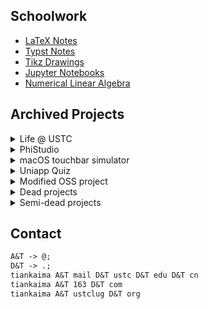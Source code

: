 ## Schoolwork
- [LaTeX Notes](https://github.com/tiankaima/thesis)
- [Typst Notes](https://github.com/tiankaima/typst-notes)
- [Tikz Drawings](https://github.com/tiankaima/latex-tests)
- [Jupyter Notebooks](https://github.com/tiankaima/Notebooks)
- [Numerical Linear Algebra](http://github.com/tiankaima/numerical_linear_algebra)

## Archived Projects

<details>
<summary> Life @ USTC </summary>

- [iOS App](https://github.com/Life-USTC/Life-USTC)
- [Hugo Site](https://github.com/Life-USTC/LU_Web)
- [RSS & Push](https://github.com/Life-USTC/LU_RSS)
- [~~Backend A~~](https://github.com/Life-USTC/LU_Notification)
- [~~Backend B~~](https://github.com/Life-USTC/LU_Server)

</details>



<details>
<summary> PhiStudio </summary>

- [iOS App](https://github.com/tiankaima/PhiStudioiOS)
- [iOS App v2](https://github.com/tiankaima/PhiStudio-v2)
- [Docs](https://github.com/tiankaima/MStudioDocs)

</details>



<details>
<summary> macOS touchbar simulator </summary>

- [software](https://github.com/tiankaima/touch-bar-simulator)
- [complement](https://github.com/tiankaima/KeyboardShortcuts)

</details>



<details>
<summary> Uniapp Quiz </summary>

- [Quiz (uni-app)](https://github.com/tiankaima/uniapp-quiz)

</details>


<details>
<summary> Modified OSS project </summary>

- [Swift Reeeder](https://github.com/tiankaima/reeeed)

</details>



<details>
<summary> Dead projects </summary>

- [Handwriting Correction](https://github.com/tiankaima/Handwriting)
- [Comment-based NLP](https://github.com/tiankaima/asoul-comment)

</details>



<details>
<summary> Semi-dead projects </summary>

- [Python tutorials](https://github.com/tiankaima/python-tutorial-projects)

</details>


## Contact

```txt
A&T -> @;
D&T -> .;
tiankaima A&T mail D&T ustc D&T edu D&T cn
tiankaima A&T 163 D&T com
tiankaima A&T ustclug D&T org
```
